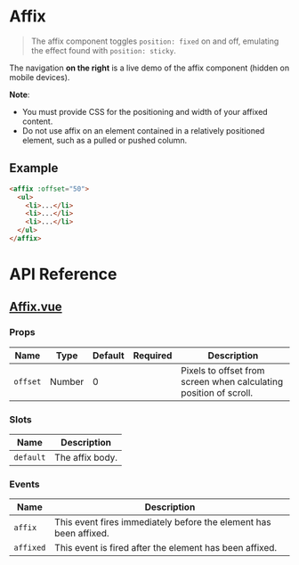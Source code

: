 # Affix

> The affix component toggles `position: fixed` on and off, emulating the effect found with `position: sticky`.

The navigation **on the right** is a live demo of the affix component (hidden on mobile devices).

**Note**:

* You must provide CSS for the positioning and width of your affixed content.
* Do not use affix on an element contained in a relatively positioned element, such as a pulled or pushed column.

## Example

```html
<affix :offset="50">
  <ul>
    <li>...</li>
    <li>...</li>
    <li>...</li>
  </ul>
</affix>
```

# API Reference

## [Affix.vue](https://github.com/wxsms/uiv/tree/master/src/components/affix/Affix.vue)

### Props

Name             | Type       | Default      | Required | Description
---------------- | ---------- | ------------ | -------- | -----------------------
`offset`         | Number     | 0            |          | Pixels to offset from screen when calculating position of scroll.

### Slots

Name      | Description
--------- | -----------------------
`default` | The affix body.

### Events

Name      | Description
--------- | -----------------------
`affix`   | This event fires immediately before the element has been affixed.
`affixed` | This event is fired after the element has been affixed.
